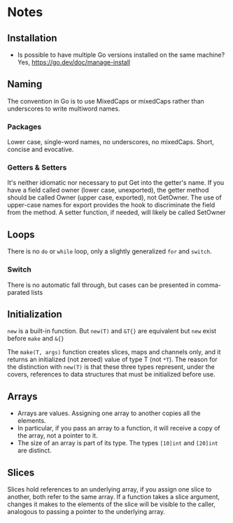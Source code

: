 # Notes

## Installation
* Is possible to have multiple Go versions installed on the same machine?
 Yes, https://go.dev/doc/manage-install

## Naming
The convention in Go is to use MixedCaps or mixedCaps rather than underscores to write multiword names.

### Packages
Lower case, single-word names, no underscores, no mixedCaps. Short, concise and evocative.

### Getters & Setters
It's neither idiomatic nor necessary to put Get into the getter's name. 
If you have a field called owner (lower case, unexported), the getter method should be 
called Owner (upper case, exported), not GetOwner.
The use of upper-case names for export provides the hook to discriminate the field from the method.
A setter function, if needed, will likely be called SetOwner

## Loops
There is no `do` or `while` loop, only a slightly generalized `for` and `switch`.

### Switch
There is no automatic fall through, but cases can be presented in comma-parated lists

## Initialization
`new` is a built-in function. But `new(T)` and `&T{}` are equivalent but `new` exist before `make` and `&{}`

The `make(T, args)` function creates slices, maps and channels only, and it returns an 
initialized (not zeroed) value of type T (not `*T`).
The reason for the distinction with `new(T)` is that these three types represent, under the covers, 
references to data structures
that must be initialized before use.

## Arrays
* Arrays are values. Assigning one array to another copies all the elements.
* In particular, if you pass an array to a function, it will receive a copy of the array, not a pointer to it.
* The size of an array is part of its type. The types `[10]int` and `[20]int` are distinct.

## Slices
Slices hold references to an underlying array, if you assign one slice to another, both
refer to the same array. If a function takes a slice argument, changes it makes to
the elements of the slice will be visible to the caller, analogous to passing a
pointer to the underlying array.
